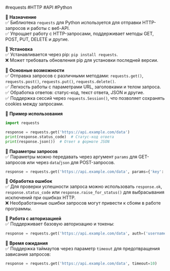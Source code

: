 #requests #HTTP #API #Python

🔹 **Назначение**  
✅ Библиотека `requests` для Python используется для отправки HTTP-запросов и работы с веб-API.  
✅ Упрощает работу с HTTP-запросами, поддерживает методы GET, POST, PUT, DELETE и другие.

🔹 **Установка**  
✅ Устанавливается через pip: `pip install requests`.  
❌ Может требовать обновления pip для установки последней версии.

🔹 **Основные возможности**  
✅ Отправка запросов с различными методами: `requests.get()`, `requests.post()`, `requests.put()`, `requests.delete()`.  
✅ Легкость работы с параметрами URL, заголовками и телом запроса.  
✅ Обработка ответов: статус-код, текст ответа, JSON и другие.  
✅ Поддержка сессий через `requests.Session()`, что позволяет сохранять cookies между запросами.

🔹 **Пример использования**

```python
import requests

response = requests.get('https://api.example.com/data')
print(response.status_code)  # Статус-код ответа
print(response.json())  # Ответ в формате JSON
```

🔹 **Параметры запросов**  
✅ Параметры можно передавать через аргумент `params` для GET-запросов или через `data`/`json` для POST-запросов.

```python
response = requests.get('https://api.example.com/data', params={'key': 'value'})
```

🔹 **Обработка ошибок**  
✅ Для проверки успешности запроса можно использовать `response.ok`, `response.status_code` или `response.raise_for_status()` для выбрасывания исключений при ошибках HTTP.  
❌ Необработанные ошибки запросов могут привести к сбоям в работе программы.

🔹 **Работа с авторизацией**  
✅ Поддерживает базовую авторизацию и токены:

```python
response = requests.get('https://api.example.com/data', auth=('username', 'password'))
```

🔹 **Время ожидания**  
✅ Поддержка таймаутов через параметр `timeout` для предотвращения зависания запросов:

```python
response = requests.get('https://api.example.com/data', timeout=10)
```